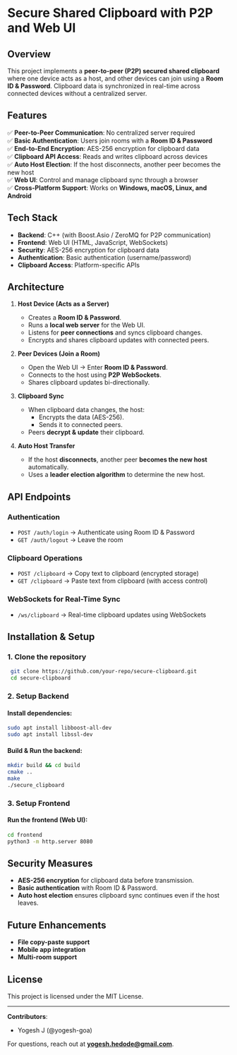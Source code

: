 # Secure Shared Clipboard with P2P and Web UI

## Overview
This project implements a **peer-to-peer (P2P) secured shared clipboard** where one device acts as a host, and other devices can join using a **Room ID & Password**. Clipboard data is synchronized in real-time across connected devices without a centralized server.

## Features
✅ **Peer-to-Peer Communication**: No centralized server required  
✅ **Basic Authentication**: Users join rooms with a **Room ID & Password**  
✅ **End-to-End Encryption**: AES-256 encryption for clipboard data  
✅ **Clipboard API Access**: Reads and writes clipboard across devices  
✅ **Auto Host Election**: If the host disconnects, another peer becomes the new host  
✅ **Web UI**: Control and manage clipboard sync through a browser  
✅ **Cross-Platform Support**: Works on **Windows, macOS, Linux, and Android**  

## Tech Stack
- **Backend**: C++ (with Boost.Asio / ZeroMQ for P2P communication)
- **Frontend**: Web UI (HTML, JavaScript, WebSockets)
- **Security**: AES-256 encryption for clipboard data
- **Authentication**: Basic authentication (username/password)
- **Clipboard Access**: Platform-specific APIs

## Architecture
1. **Host Device (Acts as a Server)**
   - Creates a **Room ID & Password**.
   - Runs a **local web server** for the Web UI.
   - Listens for **peer connections** and syncs clipboard changes.
   - Encrypts and shares clipboard updates with connected peers.

2. **Peer Devices (Join a Room)**
   - Open the Web UI → Enter **Room ID & Password**.
   - Connects to the host using **P2P WebSockets**.
   - Shares clipboard updates bi-directionally.

3. **Clipboard Sync**
   - When clipboard data changes, the host:
     - Encrypts the data (AES-256).
     - Sends it to connected peers.
   - Peers **decrypt & update** their clipboard.

4. **Auto Host Transfer**
   - If the host **disconnects**, another peer **becomes the new host** automatically.
   - Uses a **leader election algorithm** to determine the new host.

## API Endpoints
### **Authentication**
- `POST /auth/login` → Authenticate using Room ID & Password
- `GET /auth/logout` → Leave the room

### **Clipboard Operations**
- `POST /clipboard` → Copy text to clipboard (encrypted storage)
- `GET /clipboard` → Paste text from clipboard (with access control)

### **WebSockets for Real-Time Sync**
- `/ws/clipboard` → Real-time clipboard updates using WebSockets

## Installation & Setup
### **1. Clone the repository**
```sh
 git clone https://github.com/your-repo/secure-clipboard.git
 cd secure-clipboard
```

### **2. Setup Backend**
#### Install dependencies:
```sh
sudo apt install libboost-all-dev
sudo apt install libssl-dev
```

#### Build & Run the backend:
```sh
mkdir build && cd build
cmake ..
make
./secure_clipboard
```

### **3. Setup Frontend**
#### Run the frontend (Web UI):
```sh
cd frontend
python3 -m http.server 8080
```

## Security Measures
- **AES-256 encryption** for clipboard data before transmission.
- **Basic authentication** with Room ID & Password.
- **Auto host election** ensures clipboard sync continues even if the host leaves.

## Future Enhancements
- **File copy-paste support**
- **Mobile app integration**
- **Multi-room support**

## License
This project is licensed under the MIT License.

---

**Contributors**: 
- Yogesh J (@yogesh-goa)

For questions, reach out at **yogesh.hedode@gmail.com**.
